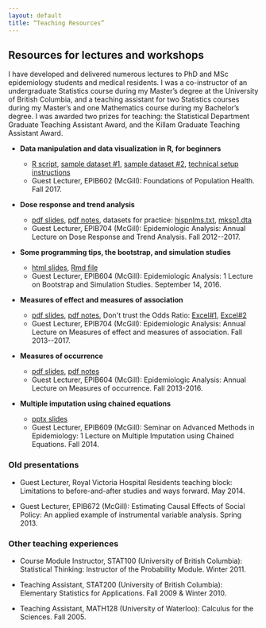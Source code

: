 ```yaml
---
layout: default
title: “Teaching Resources”
---
```

## Resources for lectures and workshops

I have developed and delivered numerous lectures to PhD and MSc epidemiology students and medical residents. I was a co-instructor of an undergraduate Statistics course during my Master’s degree at the University of British Columbia, and a teaching assistant for two Statistics courses during my Master’s and one Mathematics course during my Bachelor’s degree. I was awarded two prizes for teaching: the Statistical Department Graduate Teaching Assistant Award, and the Killam Graduate Teaching Assistant Award. 

* **Data manipulation and data visualization in R, for beginners**
	* [R script](https://drive.google.com/open?id=1Pqfxnz-BQihgA8T7TWr5RQFvNXg91r2E), [sample dataset #1](https://drive.google.com/open?id=1YxmRsdQEXqBKKQ2aJ8v0B4c4WDNfkeoV), [sample dataset #2](https://drive.google.com/open?id=1jDxUQiDkbyTAP1ONnFXY4fRPH2wDB5Zr), [technical setup instructions](https://drive.google.com/open?id=1DK6CUfpQKAxPNPL4nq5JmgJs4epNxdWi)
	* Guest Lecturer, EPIB602 (McGill): Foundations of Population Health. Fall 2017.

* **Dose response and trend analysis**
	* [pdf slides](https://drive.google.com/open?id=0B0LpZ0kOzhDTNi0xendYb043NzA), [pdf notes](https://drive.google.com/open?id=0B0LpZ0kOzhDTR0pleFlJS3pMMzg), datasets for practice: [hispnlms.txt](https://drive.google.com/open?id=0B0LpZ0kOzhDTMU1DdWt0STRROElzTHZCNWxSQ2hKQk9obFU4), [mksp1.dta](https://drive.google.com/open?id=0B0LpZ0kOzhDTRzJjSVRSUHVTWWlqeklIbFc3Nnl3b0lnd013) 
	* Guest Lecturer, EPIB704 (McGill): Epidemiologic Analysis: Annual Lecture on Dose Response and Trend Analysis. Fall 2012--2017.

* **Some programming tips, the bootstrap, and simulation studies**
	* [html slides](https://drive.google.com/open?id=0B0LpZ0kOzhDTZUdyaHlTb2hsSmxNMndNdllDaWxLRHVkSlJV), [Rmd file](https://drive.google.com/open?id=0B0LpZ0kOzhDTRE1MdlVHMUdfTmluR3lfNkRXcl9qRkRkWlA4)
	* Guest Lecturer, EPIB604 (McGill): Epidemiologic Analysis: 1 Lecture on Bootstrap and Simulation Studies. September 14, 2016.

* **Measures of effect and measures of association**
	* [pdf slides](https://drive.google.com/open?id=0B0LpZ0kOzhDTb052aHlBZFJpd1p3V2FUa1Jtcl92dE83M1Jn), [pdf notes](https://drive.google.com/open?id=0B0LpZ0kOzhDTeHFyV2FKdnQ0UFNhWUYyalZlcWU1ZnFEZm9Z), Don't trust the Odds Ratio: [Excel#1](https://drive.google.com/open?id=0B0LpZ0kOzhDTNE9JMXlKV3BGaFhQZEw1VFdsb3ZrZThXZWg0), [Excel#2](https://drive.google.com/open?id=0B0LpZ0kOzhDTSDUwSWxULXRwcjA)
	* Guest Lecturer, EPIB704 (McGill): Epidemiologic Analysis: Annual Lecture on Measures of effect and measures of association. Fall 2013--2017.

* **Measures of occurrence**
	* [pdf slides](https://drive.google.com/open?id=0B0LpZ0kOzhDTX29peG45UXZCaVk), [pdf notes](https://drive.google.com/open?id=0B0LpZ0kOzhDTb0FMTEhqdDl3RU0)
	* Guest Lecturer, EPIB604 (McGill): Epidemiologic Analysis: Annual Lecture on Measures of occurrence. Fall 2013-2016.

* **Multiple imputation using chained equations**
	* [pptx slides](https://drive.google.com/open?id=0B0LpZ0kOzhDTdmNFdGFYRkNUb0lYcHVWTm92b25kejhxd1RF)
	* Guest Lecturer, EPIB609 (McGill): Seminar on Advanced Methods in Epidemiology: 1 Lecture on Multiple Imputation using Chained Equations. Fall 2014.

### Old presentations

* Guest Lecturer, Royal Victoria Hospital Residents teaching block: Limitations to before-and-after studies and ways forward. May 2014.

* Guest Lecturer, EPIB672 (McGill): Estimating Causal Effects of Social Policy: An applied example of instrumental variable analysis. Spring 2013.

### Other teaching experiences
 
* Course Module Instructor, STAT100 (University of British Columbia): Statistical Thinking: Instructor of the Probability Module. Winter 2011.

* Teaching Assistant, STAT200 (University of British Columbia): Elementary Statistics for Applications. Fall 2009 & Winter 2010.

* Teaching Assistant, MATH128 (University of Waterloo): Calculus for the Sciences. Fall 2005.
